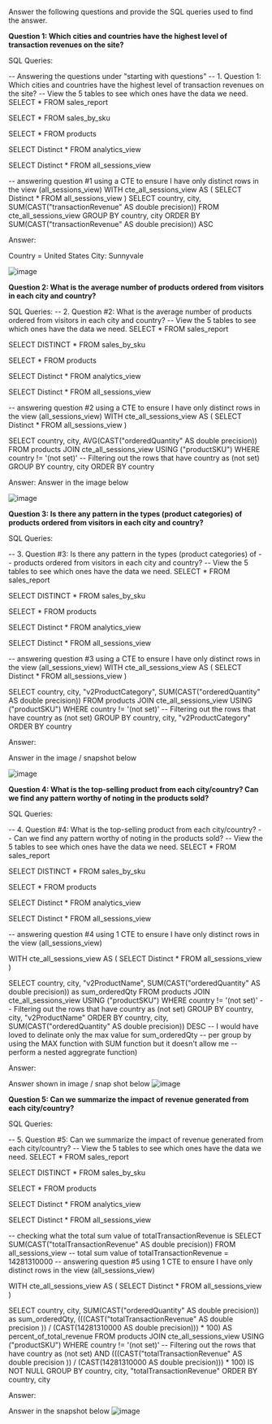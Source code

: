 Answer the following questions and provide the SQL queries used to find the answer.

    
**Question 1: Which cities and countries have the highest level of transaction revenues on the site?**


SQL Queries:

-- Answering the questions under "starting with questions"
-- 1. Question 1: Which cities and countries have the highest level of transaction revenues on the site?
-- View the 5 tables to see which ones have the data we need.
SELECT * 
FROM sales_report

SELECT *
FROM sales_by_sku

SELECT *
FROM products

SELECT Distinct *
FROM analytics_view

SELECT Distinct *
FROM all_sessions_view

-- answering question #1 using a CTE to ensure I have only distinct rows in the view (all_sessions_view)
WITH cte_all_sessions_view AS (
    SELECT Distinct *
	FROM all_sessions_view
)
SELECT country, city, SUM(CAST("transactionRevenue" AS double precision))
FROM cte_all_sessions_view
GROUP BY country, city
ORDER BY SUM(CAST("transactionRevenue" AS double precision)) ASC



Answer:

Country = United States
City: Sunnyvale


![image](https://github.com/Ablaze4God/SQL-Project_Ablaze/assets/143281877/c6d8d651-cdd1-4e2e-8aea-ef2400f21776)



**Question 2: What is the average number of products ordered from visitors in each city and country?**


SQL Queries:
-- 2. Question #2: What is the average number of products ordered from visitors in each city and country?
-- View the 5 tables to see which ones have the data we need.
SELECT * 
FROM sales_report


SELECT DISTINCT *
FROM sales_by_sku

SELECT *
FROM products

SELECT Distinct *
FROM analytics_view

SELECT Distinct *
FROM all_sessions_view

-- answering question #2 using a CTE to ensure I have only distinct rows in the view (all_sessions_view)
WITH cte_all_sessions_view AS (
    SELECT Distinct *
	FROM all_sessions_view
)

SELECT country, city, AVG(CAST("orderedQuantity" AS double precision))
FROM products
JOIN cte_all_sessions_view USING ("productSKU")
WHERE country != '(not set)'        -- Filtering out the rows that have country as (not set) 
GROUP BY country, city
ORDER BY country




Answer:
Answer in the image below

![image](https://github.com/Ablaze4God/SQL-Project_Ablaze/assets/143281877/ab5674ae-74bd-44cb-8855-0492a7ecb119)



**Question 3: Is there any pattern in the types (product categories) of products ordered from visitors in each city and country?**


SQL Queries:


-- 3. Question #3: Is there any pattern in the types (product categories) of 
-- products ordered from visitors in each city and country?
-- View the 5 tables to see which ones have the data we need.
SELECT * 
FROM sales_report


SELECT DISTINCT *
FROM sales_by_sku

SELECT *
FROM products

SELECT Distinct *
FROM analytics_view

SELECT Distinct *
FROM all_sessions_view

-- answering question #3 using a CTE to ensure I have only distinct rows in the view (all_sessions_view)
WITH cte_all_sessions_view AS (
    SELECT Distinct *
	FROM all_sessions_view
)

SELECT country, city, "v2ProductCategory", SUM(CAST("orderedQuantity" AS double precision))
FROM products
JOIN cte_all_sessions_view USING ("productSKU")
WHERE country != '(not set)'        -- Filtering out the rows that have country as (not set) 
GROUP BY country, city, "v2ProductCategory"
ORDER BY country




Answer:

Answer in the image / snapshot below

![image](https://github.com/Ablaze4God/SQL-Project_Ablaze/assets/143281877/be6135e7-5067-4f13-ba01-dccfa167e908)





**Question 4: What is the top-selling product from each city/country? Can we find any pattern worthy of noting in the products sold?**


SQL Queries:

-- 4. Question #4: What is the top-selling product from each city/country? 
-- Can we find any pattern worthy of noting in the products sold?
-- View the 5 tables to see which ones have the data we need.
SELECT * 
FROM sales_report


SELECT DISTINCT *
FROM sales_by_sku

SELECT *
FROM products

SELECT Distinct *
FROM analytics_view

SELECT Distinct *
FROM all_sessions_view

-- answering question #4 using 1 CTE to ensure I have only distinct rows in the view (all_sessions_view)

WITH cte_all_sessions_view AS (
    SELECT Distinct *
	FROM all_sessions_view
)

SELECT country, city, "v2ProductName", SUM(CAST("orderedQuantity" AS double precision)) as sum_orderedQty
FROM products
JOIN cte_all_sessions_view USING ("productSKU")
WHERE country != '(not set)'        -- Filtering out the rows that have country as (not set) 
GROUP BY country, city, "v2ProductName"
ORDER BY country, city, SUM(CAST("orderedQuantity" AS double precision)) DESC
-- I would have loved to delinate only the max value for sum_orderedQty
-- per group by using the MAX function with SUM function but it doesn't allow me 
-- perform a nested aggregrate function)


Answer:

Answer shown in image / snap shot below
![image](https://github.com/Ablaze4God/SQL-Project_Ablaze/assets/143281877/4b14edd4-77cc-463d-b4df-7fa98eefd26e)





**Question 5: Can we summarize the impact of revenue generated from each city/country?**

SQL Queries:


-- 5. Question #5: Can we summarize the impact of revenue generated from each city/country?
-- View the 5 tables to see which ones have the data we need.
SELECT * 
FROM sales_report

SELECT DISTINCT *
FROM sales_by_sku

SELECT *
FROM products

SELECT Distinct *
FROM analytics_view

SELECT Distinct *
FROM all_sessions_view

-- checking what the total sum value of totalTransactionRevenue is
SELECT SUM(CAST("totalTransactionRevenue" AS  double precision))
	FROM all_sessions_view
-- total sum value of totalTransactionRevenue = 14281310000
-- answering question #5 using 1 CTE to ensure I have only distinct rows in the view (all_sessions_view)

WITH cte_all_sessions_view AS (
    SELECT Distinct *
	FROM all_sessions_view
)

SELECT 
	country, 
	city, 
	SUM(CAST("orderedQuantity" AS double precision)) as sum_orderedQty,
	(((CAST("totalTransactionRevenue" AS double precision )) / (CAST(14281310000 AS double precision))) * 100) AS percent_of_total_revenue
FROM products
JOIN cte_all_sessions_view USING ("productSKU")
WHERE country != '(not set)'        -- Filtering out the rows that have country as (not set)
	AND (((CAST("totalTransactionRevenue" AS double precision )) / (CAST(14281310000 AS double precision))) * 100) IS NOT NULL
GROUP BY country, city, "totalTransactionRevenue"
ORDER BY country, city


Answer:

Answer in the snapshot below
![image](https://github.com/Ablaze4God/SQL-Project_Ablaze/assets/143281877/2706db8b-a6cf-4e2a-972b-7a5f70998433)






